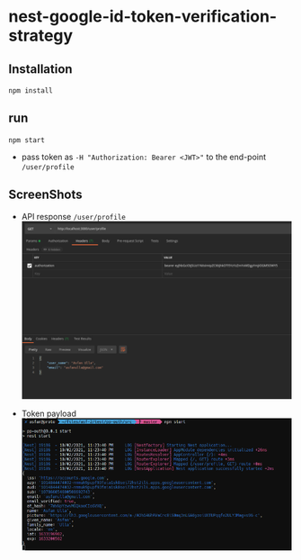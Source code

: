 # nest-google-id-token-verification-strategy

## Installation
```
npm install
```
## run
```
npm start
```

- pass token as ```-H "Authorization: Bearer <JWT>"``` to the end-point ```/user/profile```

## ScreenShots
  
  - API response ```/user/profile```
![api_response](https://github.com/AsfanUlla/nest-google-id-token-verification-strategy/blob/master/result/1.png)

  - Token payload
![token_payload](https://github.com/AsfanUlla/nest-google-id-token-verification-strategy/blob/master/result/2.png)
